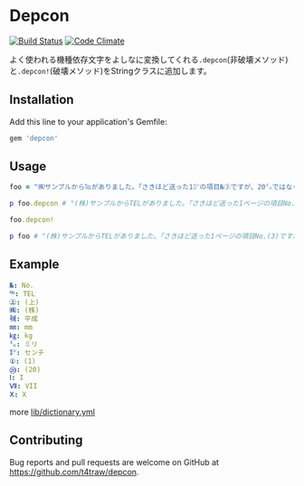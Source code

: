 # Depcon

[![Build Status](https://travis-ci.org/t4traw/depcon.svg?branch=master)](https://travis-ci.org/t4traw/depcon)
[![Code Climate](https://codeclimate.com/github/t4traw/depcon/badges/gpa.svg)](https://codeclimate.com/github/t4traw/depcon)

よく使われる機種依存文字をよしなに変換してくれる`.depcon`(非破壊メソッド)と`.depcon!`(破壊メソッド)をStringクラスに追加します。

## Installation

Add this line to your application's Gemfile:

```ruby
gem 'depcon'
```

## Usage

```ruby
foo = "㈱サンプルから℡がありました。「さきほど送った1㌻の項目№③ですが、20㍉ではなく20㌢が正しい数値になります。修正お願いします。」"

p foo.depcon # "(株)サンプルからTELがありました。「さきほど送った1ページの項目No.(3)ですが、20ミリではなく20センチが正しい数値になります。修正お願いします。」"

foo.depcon!

p foo # "(株)サンプルからTELがありました。「さきほど送った1ページの項目No.(3)ですが、20ミリではなく20センチが正しい数値になります。修正お願いします。」"
```

## Example

```yml
№: No.
℡: TEL
㊤: (上)
㈱: (株)
㍻: 平成
㎜: mm
㎏: kg
㍉: ミリ
㌢: センチ
①: (1)
⑳: (20)
Ⅰ: I
Ⅶ: VII
Ⅹ: X
```

more [lib/dictionary.yml](https://github.com/t4traw/depcon/blob/master/lib/dictionary.yml)

## Contributing

Bug reports and pull requests are welcome on GitHub at https://github.com/t4traw/depcon.
